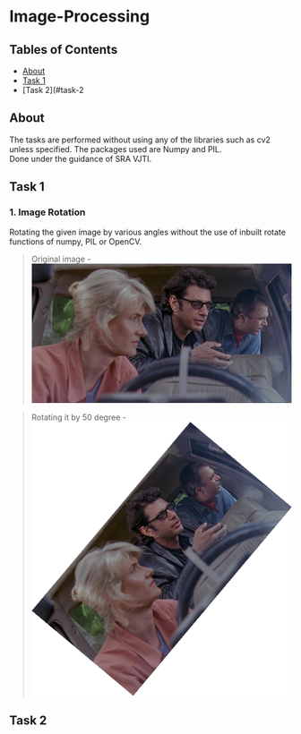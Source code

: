 # Image-Processing
## Tables of Contents
  * [About](#about)
  * [Task 1](#task-1)
  * [Task 2](#task-2
  
## About
The tasks are performed without using any of the libraries such as cv2 unless specified. The packages used are Numpy and PIL.         
Done under the guidance of SRA VJTI.
## Task 1
### 1. Image Rotation
Rotating the given image by various angles without the use of inbuilt rotate functions of numpy, PIL or OpenCV. 
  > Original image -  
  ![**original image**](https://github.com/Bhumika-Kothwal/Image-Processing/blob/master/Image%20Rotation/rotate.png)  
    
  > Rotating it by 50 degree -  
  ![**rotated image**](https://github.com/Bhumika-Kothwal/Image-Processing/blob/master/Image%20Rotation/rotated_50.png)
   
## Task 2
